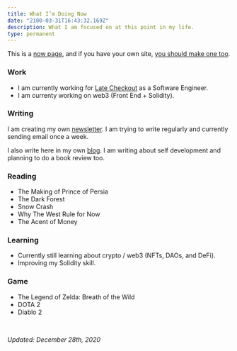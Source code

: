 ```yaml
---
title: What I’m Doing Now
date: "2100-03-31T16:43:32.169Z"
description: What I am focused on at this point in my life.
type: permanent
---
```


This is a [now page](https://nownownow.com/about), and if you have your own site, [you should make one too](https://nownownow.com/about).

### Work
- I am currently working for [Late Checkout](https://latecheckout.studio) as a Software Engineer.
- I am currenty working on web3 (Front End + Solidity).

### Writing
I am creating my own [newsletter](https://juliancanderson.com/subscribe). I am trying to write regularly and currently sending email once a week.

I also write here in my own [blog](https://juliancanderson.com/blog). I am writing about self development and planning to do a book review too.

### Reading
- The Making of Prince of Persia
- The Dark Forest
- Snow Crash
- Why The West Rule for Now
- The Acent of Money

### Learning
- Currently still learning about crypto / web3 (NFTs, DAOs, and DeFi).
- Improving my Solidity skill.


### Game
- The Legend of Zelda: Breath of the Wild
- DOTA 2
- Diablo 2

<br>

*Updated: December 28th, 2020*
